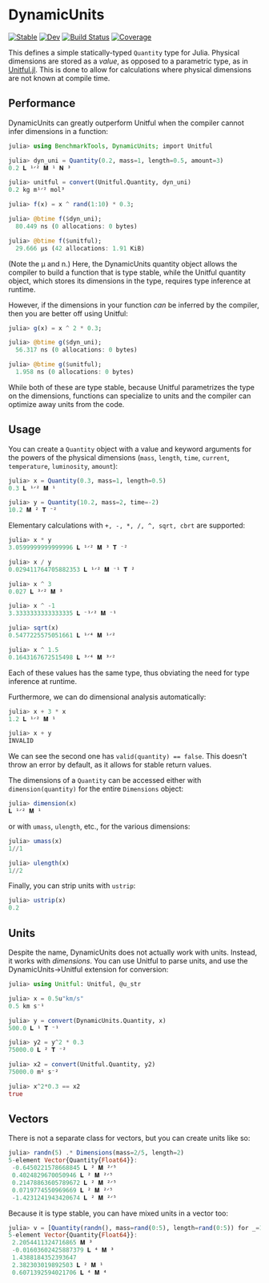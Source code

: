 # DynamicUnits

[![Stable](https://img.shields.io/badge/docs-stable-blue.svg)](https://symbolicml.org/DynamicUnits.jl/stable/)
[![Dev](https://img.shields.io/badge/docs-dev-blue.svg)](https://symbolicml.org/DynamicUnits.jl/dev/)
[![Build Status](https://github.com/SymbolicML/DynamicUnits.jl/actions/workflows/CI.yml/badge.svg?branch=main)](https://github.com/SymbolicML/DynamicUnits.jl/actions/workflows/CI.yml?query=branch%3Amain)
[![Coverage](https://coveralls.io/repos/github/SymbolicML/DynamicUnits.jl/badge.svg?branch=main)](https://coveralls.io/github/SymbolicML/DynamicUnits.jl?branch=main)

This defines a simple statically-typed `Quantity` type for Julia.
Physical dimensions are stored as a *value*, as opposed to a parametric type, as in [Unitful.jl](https://github.com/PainterQubits/Unitful.jl).
This is done to allow for calculations where physical dimensions are not known at compile time.

## Performance

DynamicUnits can greatly outperform Unitful
when the compiler cannot infer dimensions in a function:

```julia
julia> using BenchmarkTools, DynamicUnits; import Unitful

julia> dyn_uni = Quantity(0.2, mass=1, length=0.5, amount=3)
0.2 𝐋 ¹ᐟ² 𝐌 ¹ 𝐍 ³

julia> unitful = convert(Unitful.Quantity, dyn_uni)
0.2 kg m¹ᐟ² mol³

julia> f(x) = x ^ rand(1:10) * 0.3;

julia> @btime f($dyn_uni);
  80.449 ns (0 allocations: 0 bytes)

julia> @btime f($unitful);
  29.666 μs (42 allocations: 1.91 KiB)
```

(Note the μ and n.)
Here, the DynamicUnits quantity object allows the compiler to build a function that is type stable,
while the Unitful quantity object, which stores its dimensions in the type, requires type inference at runtime.

However, if the dimensions in your function *can* be inferred by the compiler,
then you are better off using Unitful:

```julia
julia> g(x) = x ^ 2 * 0.3;

julia> @btime g($dyn_uni);
  56.317 ns (0 allocations: 0 bytes)

julia> @btime g($unitful);
  1.958 ns (0 allocations: 0 bytes)
```

While both of these are type stable,
because Unitful parametrizes the type on the dimensions, functions can specialize
to units and the compiler can optimize away units from the code.

## Usage

You can create a `Quantity` object with a value and keyword arguments for the powers of the physical dimensions
(`mass`, `length`, `time`, `current`, `temperature`, `luminosity`, `amount`):

```julia
julia> x = Quantity(0.3, mass=1, length=0.5)
0.3 𝐋 ¹ᐟ² 𝐌 ¹

julia> y = Quantity(10.2, mass=2, time=-2)
10.2 𝐌 ² 𝐓 ⁻²
```

Elementary calculations with `+, -, *, /, ^, sqrt, cbrt` are supported:

```julia
julia> x * y
3.0599999999999996 𝐋 ¹ᐟ² 𝐌 ³ 𝐓 ⁻²

julia> x / y
0.029411764705882353 𝐋 ¹ᐟ² 𝐌 ⁻¹ 𝐓 ²

julia> x ^ 3
0.027 𝐋 ³ᐟ² 𝐌 ³

julia> x ^ -1
3.3333333333333335 𝐋 ⁻¹ᐟ² 𝐌 ⁻¹

julia> sqrt(x)
0.5477225575051661 𝐋 ¹ᐟ⁴ 𝐌 ¹ᐟ²

julia> x ^ 1.5
0.1643167672515498 𝐋 ³ᐟ⁴ 𝐌 ³ᐟ²
```

Each of these values has the same type, thus obviating the need for type inference at runtime.

Furthermore, we can do dimensional analysis automatically:

```julia
julia> x + 3 * x
1.2 𝐋 ¹ᐟ² 𝐌 ¹

julia> x + y
INVALID
```

We can see the second one has `valid(quantity) == false`. This doesn't throw an error by default, as it allows for stable return values.

The dimensions of a `Quantity` can be accessed either with `dimension(quantity)` for the entire `Dimensions` object:

```julia
julia> dimension(x)
𝐋 ¹ᐟ² 𝐌 ¹
```

or with `umass`, `ulength`, etc., for the various dimensions:

```julia
julia> umass(x)
1//1

julia> ulength(x)
1//2
```

Finally, you can strip units with `ustrip`:
    
```julia
julia> ustrip(x)
0.2
```

## Units

Despite the name, DynamicUnits does not actually work with units. Instead, it works with *dimensions*.
You can use Unitful to parse units, and use the DynamicUnits->Unitful extension for conversion:

```julia
julia> using Unitful: Unitful, @u_str

julia> x = 0.5u"km/s"
0.5 km s⁻¹

julia> y = convert(DynamicUnits.Quantity, x)
500.0 𝐋 ¹ 𝐓 ⁻¹

julia> y2 = y^2 * 0.3
75000.0 𝐋 ² 𝐓 ⁻²

julia> x2 = convert(Unitful.Quantity, y2)
75000.0 m² s⁻²

julia> x^2*0.3 == x2
true
```

## Vectors

There is not a separate class for vectors, but you can create units
like so:

```julia
julia> randn(5) .* Dimensions(mass=2/5, length=2)
5-element Vector{Quantity{Float64}}:
 -0.6450221578668845 𝐋 ² 𝐌 ²ᐟ⁵
 0.4024829670050946 𝐋 ² 𝐌 ²ᐟ⁵
 0.21478863605789672 𝐋 ² 𝐌 ²ᐟ⁵
 0.0719774550969669 𝐋 ² 𝐌 ²ᐟ⁵
 -1.4231241943420674 𝐋 ² 𝐌 ²ᐟ⁵
```

Because it is type stable, you can have mixed units in a vector too:

```julia
julia> v = [Quantity(randn(), mass=rand(0:5), length=rand(0:5)) for _=1:5]
5-element Vector{Quantity{Float64}}:
 2.2054411324716865 𝐌 ³
 -0.01603602425887379 𝐋 ⁴ 𝐌 ³
 1.4388184352393647 
 2.382303019892503 𝐋 ² 𝐌 ¹
 0.6071392594021706 𝐋 ⁴ 𝐌 ⁴
```
